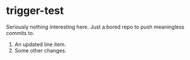 # trigger-test

Seriously nothing interesting here. Just a bored repo to push meaningless commits to.

1. An updated line item.
2. Some other changes.
